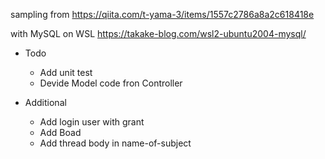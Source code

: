 sampling from https://qiita.com/t-yama-3/items/1557c2786a8a2c618418e

with MySQL on WSL
https://takake-blog.com/wsl2-ubuntu2004-mysql/

- Todo
  - Add unit test
  - Devide Model code fron Controller

- Additional
  - Add login user with grant
  - Add Boad 
  - Add thread body in name-of-subject
